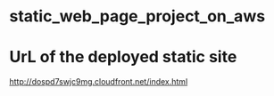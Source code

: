 # static_web_page_project_on_aws

# UrL of the deployed static site

http://dospd7swjc9mg.cloudfront.net/index.html
